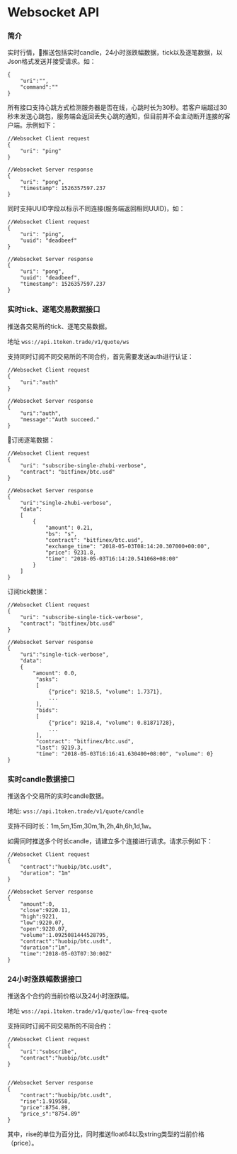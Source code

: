 # Websocket API

### 简介
实时行情，推送包括实时candle，24小时涨跌幅数据，tick以及逐笔数据，以Json格式发送并接受请求。如：
```
{
    "uri":"",
    "command":""
}
```

所有接口支持心跳方式检测服务器是否在线，心跳时长为30秒。若客户端超过30秒未发送心跳包，服务端会返回丢失心跳的通知，但目前并不会主动断开连接的客户端。示例如下：
```  
//Websocket Client request
{
    "uri": "ping"
}

//Websocket Server response
{
    "uri": "pong",
    "timestamp": 1526357597.237
} 
```

同时支持UUID字段以标示不同连接(服务端返回相同UUID)，如：
```    
//Websocket Client request
{
    "uri": "ping",
    "uuid": "deadbeef"
}

//Websocket Server response
{
    "uri": "pong",
    "uuid": "deadbeef",
    "timestamp": 1526357597.237
} 
```


### 实时tick、逐笔交易数据接口
推送各交易所的tick、逐笔交易数据。

地址 `wss://api.1token.trade/v1/quote/ws`

支持同时订阅不同交易所的不同合约，首先需要发送auth进行认证：
```
//Websocket Client request
{
    "uri":"auth"
}

//Websocket Server response
{
    "uri":"auth",
    "message":"Auth succeed."
}
```

订阅逐笔数据：
```
//Websocket Client request
{
    "uri": "subscribe-single-zhubi-verbose",
    "contract": "bitfinex/btc.usd"
}

//Websocket Server response
{
    "uri":"single-zhubi-verbose",
    "data":
    [
        {
            "amount": 0.21,
            "bs": "s",
            "contract": "bitfinex/btc.usd",
            "exchange_time": "2018-05-03T08:14:20.307000+00:00",
            "price": 9231.8,
            "time": "2018-05-03T16:14:20.541068+08:00"
        }
    ]
}
```

订阅tick数据：
```
//Websocket Client request
{
    "uri": "subscribe-single-tick-verbose",
    "contract": "bitfinex/btc.usd"
}

//Websocket Server response
{
    "uri":"single-tick-verbose",
    "data":
    {
        "amount": 0.0,
         "asks":
         [
             {"price": 9218.5, "volume": 1.7371},
             ...
         ],
         "bids":
         [
             {"price": 9218.4, "volume": 0.81871728},
             ...
         ],
         "contract": "bitfinex/btc.usd",
         "last": 9219.3,
         "time": "2018-05-03T16:16:41.630400+08:00", "volume": 0}
}
```

### 实时candle数据接口
推送各个交易所的实时candle数据。

地址: `wss://api.1token.trade/v1/quote/candle` 

支持不同时长：1m,5m,15m,30m,1h,2h,4h,6h,1d,1w。

如需同时推送多个时长candle，请建立多个连接进行请求。请求示例如下：

```
//Websocket Client request
{
    "contract":"huobip/btc.usdt", 
    "duration": "1m"
}

//Websocket Server response
{
    "amount":0,
    "close":9220.11,
    "high":9221,
    "low":9220.07,
    "open":9220.07,
    "volume":1.0925081444528795,
    "contract":"huobip/btc.usdt",
    "duration":"1m",
    "time":"2018-05-03T07:30:00Z"
} 
```

### 24小时涨跌幅数据接口
推送各个合约的当前价格以及24小时涨跌幅。

地址 `wss://api.1token.trade/v1/quote/low-freq-quote`

支持同时订阅不同交易所的不同合约：
```
//Websocket Client request
{
    "uri":"subscribe",
    "contract":"huobip/btc.usdt"
}


//Websocket Server response
{
    "contract":"huobip/btc.usdt", 
    "rise":1.919558,
    "price":8754.89,
    "price_s":"8754.89"
}
```
其中，rise的单位为百分比，同时推送float64以及string类型的当前价格（price）。

